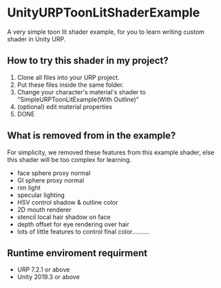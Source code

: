 # UnityURPToonLitShaderExample
A very simple toon lit shader example, for you to learn writing custom shader in Unity URP.

How to try this shader in my project?
-------------------
1. Clone all files into your URP project.
2. Put these files inside the same folder.
3. Change your character's material's shader to "SimpleURPToonLitExample(With Outline)"
4. (optional) edit material properties
5. DONE

What is removed from in the example?
-------------------
For simplicity, we removed these features from this example shader, else this shader will be too complex for learning.
- face sphere proxy normal
- GI sphere proxy normal
- rim light
- specular lighting
- HSV control shadow & outline color
- 2D mouth renderer
- stencil local hair shadow on face
- depth offset for eye rendering over hair
- lots of little features to control final color..........

Runtime enviroment requirment
-----------------------
- URP 7.2.1 or above
- Unity 2019.3 or above

